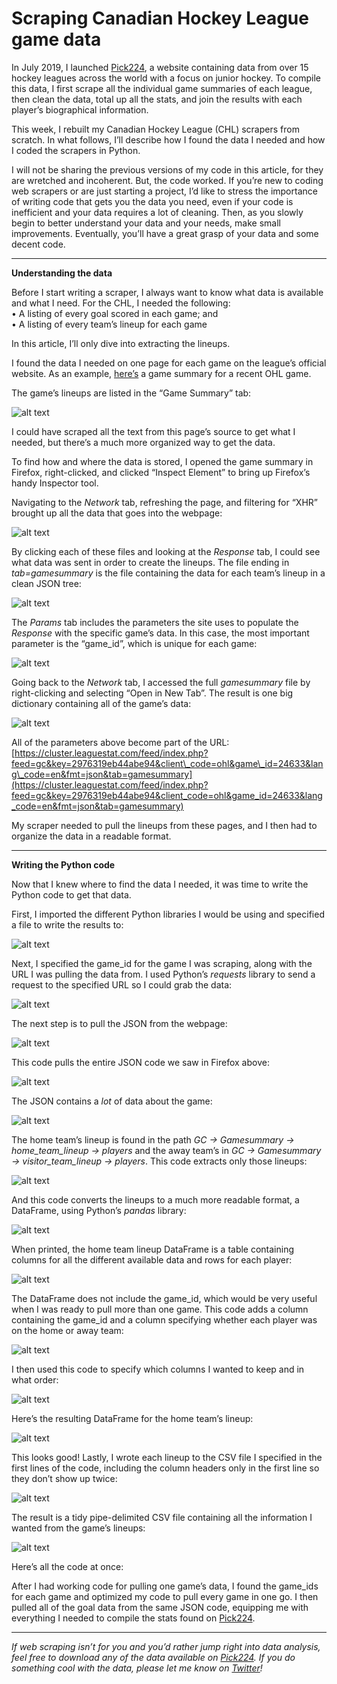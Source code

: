 Scraping Canadian Hockey League game data
=========================================

In July 2019, I launched [Pick224](https://pick224.com/), a website containing data from over 15 hockey leagues across the world with a focus on junior hockey. To compile this data, I first scrape all the individual game summaries of each league, then clean the data, total up all the stats, and join the results with each player’s biographical information.

This week, I rebuilt my Canadian Hockey League (CHL) scrapers from scratch. In what follows, I’ll describe how I found the data I needed and how I coded the scrapers in Python.

I will not be sharing the previous versions of my code in this article, for they are wretched and incoherent. But, the code worked. If you’re new to coding web scrapers or are just starting a project, I’d like to stress the importance of writing code that gets you the data you need, even if your code is inefficient and your data requires a lot of cleaning. Then, as you slowly begin to better understand your data and your needs, make small improvements. Eventually, you’ll have a great grasp of your data and some decent code.

* * *

**Understanding the data**

Before I start writing a scraper, I always want to know what data is available and what I need. For the CHL, I needed the following:  
• A listing of every goal scored in each game; and  
• A listing of every team’s lineup for each game

In this article, I’ll only dive into extracting the lineups.

I found the data I needed on one page for each game on the league’s official website. As an example, [here’s](https://ontariohockeyleague.com/gamecentre/24633/boxscore) a game summary for a recent OHL game.

The game’s lineups are listed in the “Game Summary” tab:

![alt text](chl-game-summary-tab "CHL Game Summary tab")

I could have scraped all the text from this page’s source to get what I needed, but there’s a much more organized way to get the data.

To find how and where the data is stored, I opened the game summary in Firefox, right-clicked, and clicked “Inspect Element” to bring up Firefox’s handy Inspector tool.

Navigating to the _Network_ tab, refreshing the page, and filtering for “XHR” brought up all the data that goes into the webpage:

![alt text](chl-firefox-network.png "Firefox Network tab")

By clicking each of these files and looking at the _Response_ tab, I could see what data was sent in order to create the lineups. The file ending in _tab=gamesummary_ is the file containing the data for each team’s lineup in a clean JSON tree:

![alt text](chl-firefox-response.png "Firefox Response")

The _Params_ tab includes the parameters the site uses to populate the _Response_ with the specific game’s data. In this case, the most important parameter is the “game\_id”, which is unique for each game:

![alt text](chl-firefox-params.png "Firefox parameters")

Going back to the _Network_ tab, I accessed the full _gamesummary_ file by right-clicking and selecting “Open in New Tab”. The result is one big dictionary containing all of the game’s data:

![alt text](chl-firefox-json.png "Firefox JSON")

All of the parameters above become part of the URL: [https://cluster.leaguestat.com/feed/index.php?feed=gc&key=2976319eb44abe94&client\_code=ohl&game\_id=24633&lang\_code=en&fmt=json&tab=gamesummary](https://cluster.leaguestat.com/feed/index.php?feed=gc&key=2976319eb44abe94&client_code=ohl&game_id=24633&lang_code=en&fmt=json&tab=gamesummary)

My scraper needed to pull the lineups from these pages, and I then had to organize the data in a readable format.

* * *

**Writing the Python code**

Now that I knew where to find the data I needed, it was time to write the Python code to get that data.

First, I imported the different Python libraries I would be using and specified a file to write the results to:

![alt text](chl-py-imports.png "Python imports")

Next, I specified the game\_id for the game I was scraping, along with the URL I was pulling the data from. I used Python’s _requests_ library to send a request to the specified URL so I could grab the data:

![alt text](chl-py-url.png "Python URLs")

The next step is to pull the JSON from the webpage:

![alt text](chl-py-fjson.png "Python JSON")

This code pulls the entire JSON code we saw in Firefox above:

![alt text](chl-firefox-response2 "Firefox JSON")

The JSON contains a _lot_ of data about the game:

![alt text](chl-json-ex.png "JSON example")

The home team’s lineup is found in the path _GC -> Gamesummary -> home\_team\_lineup -> players_ and the away team’s in _GC -> Gamesummary -> visitor\_team\_lineup -> players_. This code extracts only those lineups:

![alt text](chl-hdata-adata "Python lineups")

And this code converts the lineups to a much more readable format, a DataFrame, using Python’s _pandas_ library:

![alt text](chl-dfh-dfa "Python lineup DataFrame")

When printed, the home team lineup DataFrame is a table containing columns for all the different available data and rows for each player:

![alt text](chl-py-dataframe-output.png "Python DataFrame output")

The DataFrame does not include the game\_id, which would be very useful when I was ready to pull more than one game. This code adds a column containing the game\_id and a column specifying whether each player was on the home or away team:

![alt text](chl-py-add-game-no.png "Python add game number")

I then used this code to specify which columns I wanted to keep and in what order:

![alt text](chl-py-column-order.png "Python DataFrame column order")

Here’s the resulting DataFrame for the home team’s lineup:

![alt text](chl-dataframe-output-home.png "Home team lineup")

This looks good! Lastly, I wrote each lineup to the CSV file I specified in the first lines of the code, including the column headers only in the first line so they don’t show up twice:

![alt text](chl-output.png "Python output")

The result is a tidy pipe-delimited CSV file containing all the information I wanted from the game’s lineups:

![alt text](chl-output-final.png "CHL roster final output")

Here’s all the code at once:

<script src="https://gist.github.com/davemacpherson/79682783e8f2cea94ba1b853db667911.js"></script>

After I had working code for pulling one game’s data, I found the game\_ids for each game and optimized my code to pull every game in one go. I then pulled all of the goal data from the same JSON code, equipping me with everything I needed to compile the stats found on [Pick224](http://pick224.com/2020).

* * *

_If web scraping isn’t for you and you’d rather jump right into data analysis, feel free to download any of the data available on_ [_Pick224_](https://pick224.com/index.html)_. If you do something cool with the data, please let me know on_ [_Twitter_](http://twitter.com/davemacp)_!_
